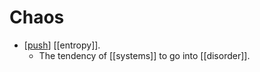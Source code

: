 # Chaos

- [[push]] [[entropy]].
  - The tendency of [[systems]] to go into [[disorder]].


[//begin]: # "Autogenerated link references for markdown compatibility"
[push]: push "Push"
[//end]: # "Autogenerated link references"